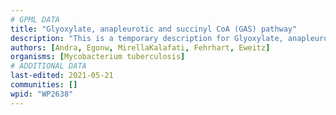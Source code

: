 ```yaml
---
# GPML DATA
title: "Glyoxylate, anapleurotic and succinyl CoA (GAS) pathway"
description: "This is a temporary description for Glyoxylate, anapleurotic and succinyl CoA (GAS) pathway"
authors: [Andra, Egonw, MirellaKalafati, Fehrhart, Eweitz]
organisms: [Mycobacterium tuberculosis]
# ADDITIONAL DATA
last-edited: 2021-05-21
communities: []
wpid: "WP2638"
---
```

